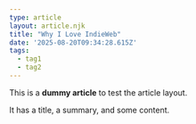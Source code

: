 ```yaml
---
type: article
layout: article.njk
title: "Why I Love IndieWeb"
date: '2025-08-20T09:34:28.615Z'
tags:
  - tag1
  - tag2
---
```


This is a **dummy article** to test the article layout.

It has a title, a summary, and some content.
